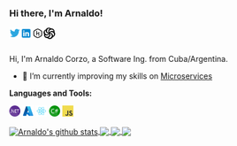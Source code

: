 ### Hi there, I'm Arnaldo!

<a href="https://www.linkedin.com/in/aferrercrafter/">
  <img align="left" alt="Arnaldo | Linkedin" width="20px" src="https://raw.githubusercontent.com/aferrercrafter/aferrercrafter/master/assets/twitter.svg" />
</a>
<a href="https://twitter.com/aferrercrafter">
  <img align="left" alt="Arnaldo | Twitter" width="21px" src="https://raw.githubusercontent.com/aferrercrafter/aferrercrafter/master/assets/linkedin.svg" />
</a>
<a href="https://www.hackerrank.com/aferrercrafter">
  <img align="left" alt="Anurag's HackerRank" width="21px" src="https://raw.githubusercontent.com/aferrercrafter/aferrercrafter/master/assets/hackerrank.svg" />
</a>
<a href="https://www.codewars.com/users/aferrercrafter">
  <img align="left" alt="Arnaldo's Codewars" width="21px" src="https://raw.githubusercontent.com/aferrercrafter/aferrercrafter/master/assets/codewars.svg" />
</a>

<br />
<br />

Hi, I'm Arnaldo Corzo, a Software Ing. from Cuba/Argentina.

- 🌱 I’m currently improving my skills on [Microservices](https://github.com/aferrercrafter/dotnet/tree/master/microservices)

**Languages and Tools:**  

<code><img height="20" src="https://raw.githubusercontent.com/github/explore/93d8a67084f94b2a444e510199a6e7622e5b09a3/topics/dotnet/dotnet.png"></code>
<code><img height="20" src="https://raw.githubusercontent.com/github/explore/80688e429a7d4ef2fca1e82350fe8e3517d3494d/topics/azure/azure.png"></code>
<code><img height="20" src="https://raw.githubusercontent.com/github/explore/80688e429a7d4ef2fca1e82350fe8e3517d3494d/topics/react/react.png"></code>
<code><img height="20" src="https://raw.githubusercontent.com/github/explore/80688e429a7d4ef2fca1e82350fe8e3517d3494d/topics/csharp/csharp.png"></code>
<code><img height="20" src="https://raw.githubusercontent.com/github/explore/80688e429a7d4ef2fca1e82350fe8e3517d3494d/topics/javascript/javascript.png"></code>


<a href="https://github.com/anuraghazra/github-readme-stats">
  <img align="center" src="https://github-readme-stats.anuraghazra1.vercel.app/api?username=aferrercrafter&show_icons=true&include_all_commits=true&theme=radical" alt="Arnaldo's github stats" />
</a>
<a href="https://github.com/anuraghazra/github-readme-stats">
  <img align="center" src="https://github-readme-stats.anuraghazra1.vercel.app/api/top-langs/?username=aferrercrafter&layout=compact&theme=radical" />
</a>
<a href="https://github.com/anuraghazra/github-readme-stats">
  <img align="center" src="https://github-readme-stats.vercel.app/api/pin/?username=aferrercrafter&repo=react-ecommerce&theme=radical" />
</a>    
<a href="https://github.com/anuraghazra/anuraghazra.github.io">
  <img align="center" src="https://github-readme-stats.vercel.app/api/pin/?username=aferrercrafter&repo=unity-tower-defense-learn&theme=radical" />
</a>
